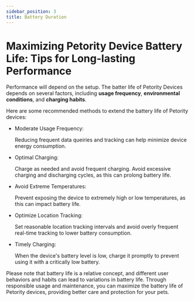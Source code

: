 ```yaml
---
sidebar_position: 3
title: Battery Duration
---
```


# Maximizing Petority Device Battery Life: Tips for Long-lasting Performance

Performance will depend on the setup. The batter life of Petority Devices depends on several factors, including **usage frequency**, **environmental conditions**, and **charging habits**.

Here are some recommended methods to extend the battery life of Petority devices:

+ Moderate Usage Frequency:

    Reducing frequent data queiries and tracking can help minimize device energy consumption.

+ Optimal Charging:

    Charge as needed and avoid frequent charging. Avoid excessive charging and discharging cycles, as this can prolong battery life.

+ Avoid Extreme Temperatures:

    Prevent exposing the device to extremely high or low temperatures, as this can impact battery life.

+ Optimize Location Tracking:

    Set reasonable location tracking intervals and avoid overly frequent real-time tracking to lower battery consumption.

+ Timely Charging:

    When the device's battery level is low, charge it promptly to prevent using it with a critically low battery.

Please note that battery life is a relative concept, and different user behaviors and habits can lead to variations in battery life. Through responsible usage and maintenance, you can maximize the battery life of Petority devices, providing better care and protection for your pets.
